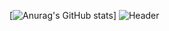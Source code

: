 <!---
dbwpghks56/dbwpghks56 is a ✨ special ✨ repository because its `README.md` (this file) appears on your GitHub profile.
You can click the Preview link to take a look at your changes.
--->

[![Anurag's GitHub stats](https://github-readme-stats-git-masterrstaa-rickstaa.vercel.app/api?username=dbwpghks56&show_icons=true&theme=dark)]
![Header](https://capsule-render.vercel.app/api?type=waving&color=gradient&customColorList=0,2,2,5,5&height=200&section=footer)
